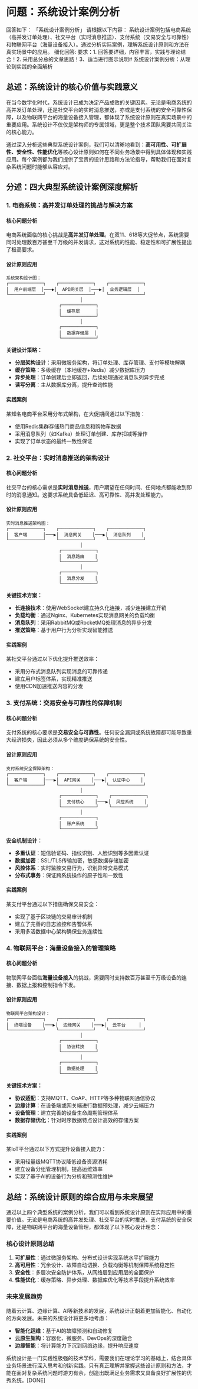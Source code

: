 # 问题：系统设计案例分析
回答如下：
「系统设计案例分析」 请根据以下内容：
系统设计案例包括电商系统（高并发订单处理）、社交平台（实时消息推送）、支付系统（交易安全与可靠性）和物联网平台（海量设备接入）。通过分析实际案例，理解系统设计原则和方法在真实场景中的应用。
 细化回答: 
 要求：1. 回答要详细，内容丰富，实践与理论结合！2. 采用总分总的文章思路！3、适当进行图示说明# 系统设计案例分析：从理论到实践的全面解析

## 总述：系统设计的核心价值与实践意义

在当今数字化时代，系统设计已成为决定产品成败的关键因素。无论是电商系统的高并发订单处理，还是社交平台的实时消息推送，亦或是支付系统的安全可靠性保障，以及物联网平台的海量设备接入管理，都体现了系统设计原则在真实场景中的重要应用。系统设计不仅仅是架构师的专属领域，更是整个技术团队需要共同关注的核心能力。

通过深入分析这些典型系统设计案例，我们可以清晰地看到：**高可用性、可扩展性、安全性、性能优化**等核心设计原则如何在不同业务场景中得到具体体现和实践应用。每个案例都为我们提供了宝贵的设计思路和方法论指导，帮助我们在面对复杂系统问题时能够从容应对。

## 分述：四大典型系统设计案例深度解析

### 1. 电商系统：高并发订单处理的挑战与解决方案

#### 核心问题分析
电商系统面临的核心挑战是**高并发订单处理**。在双11、618等大促节点，系统需要同时处理数百万甚至千万级的并发请求，这对系统的性能、稳定性和可扩展性提出了极高要求。

#### 设计原则应用
```
系统架构设计图：
┌─────────────┐    ┌─────────────┐    ┌─────────────┐
│  用户前端层  │───▶│  API网关层  │───▶│  业务逻辑层  │
└─────────────┘    └─────────────┘    └─────────────┘
                            │
                    ┌─────────────┐
                    │  缓存层      │
                    └─────────────┘
                            │
                    ┌─────────────┐
                    │  数据存储层  │
                    └─────────────┘
```

**关键设计策略：**
- **分层架构设计**：采用微服务架构，将订单处理、库存管理、支付等模块解耦
- **缓存策略**：多级缓存（本地缓存+Redis）减少数据库压力
- **异步处理**：订单创建后立即返回，后续处理通过消息队列异步完成
- **读写分离**：主从数据库分离，提升查询性能

#### 实践案例
某知名电商平台采用分布式架构，在大促期间通过以下措施：
- 使用Redis集群存储热门商品信息和购物车数据
- 采用消息队列（如Kafka）处理订单创建、库存扣减等操作
- 实现了订单状态的最终一致性保证

### 2. 社交平台：实时消息推送的架构设计

#### 核心问题分析
社交平台的核心需求是**实时消息推送**，用户期望在任何时间、任何地点都能收到即时的消息通知。这要求系统具备低延迟、高可靠性、高并发处理能力。

#### 设计原则应用
```
实时消息推送架构图：
┌─────────────┐    ┌─────────────┐    ┌─────────────┐
│  客户端      │───▶│  消息网关    │───▶│  消息队列    │
└─────────────┘    └─────────────┘    └─────────────┘
                            │
                    ┌─────────────┐
                    │  消息路由    │
                    └─────────────┘
                            │
                    ┌─────────────┐
                    │  消息分发    │
                    └─────────────┘
```

**关键技术方案：**
- **长连接技术**：使用WebSocket建立持久化连接，减少连接建立开销
- **负载均衡**：通过Nginx、Kubernetes实现消息网关的负载均衡
- **消息队列**：采用RabbitMQ或RocketMQ处理消息的异步分发
- **推送策略**：基于用户行为分析实现智能推送

#### 实践案例
某社交平台通过以下优化提升推送效率：
- 采用分布式消息队列实现消息的可靠传递
- 建立用户标签体系，实现精准推送
- 使用CDN加速推送内容的分发

### 3. 支付系统：交易安全与可靠性的保障机制

#### 核心问题分析
支付系统的核心要求是**交易安全与可靠性**。任何安全漏洞或系统故障都可能导致重大经济损失，因此必须从多个维度确保系统的安全性。

#### 设计原则应用
```
支付系统安全保障架构：
┌─────────────┐    ┌─────────────┐    ┌─────────────┐
│  客户端      │───▶│  API网关    │───▶│  认证中心    │
└─────────────┘    └─────────────┘    └─────────────┘
                            │
                    ┌─────────────┐    ┌─────────────┐
                    │  支付核心    │───▶│  风控系统    │
                    └─────────────┘    └─────────────┘
                            │
                    ┌─────────────┐
                    │  账户系统    │
                    └─────────────┘
```

**安全机制设计：**
- **多重认证**：短信验证码、指纹识别、人脸识别等多因素认证
- **数据加密**：SSL/TLS传输加密，敏感数据存储加密
- **风控体系**：实时监控交易行为，识别异常交易模式
- **分布式事务**：保证跨系统操作的原子性和一致性

#### 实践案例
某支付平台通过以下措施确保交易安全：
- 实现了基于区块链的交易审计机制
- 建立了完善的日志监控和告警体系
- 采用多活数据中心架构确保业务连续性

### 4. 物联网平台：海量设备接入的管理策略

#### 核心问题分析
物联网平台面临**海量设备接入**的挑战，需要同时支持数百万甚至千万级设备的连接、数据上报和控制指令下发。

#### 设计原则应用
```
物联网平台架构设计：
┌─────────────┐    ┌─────────────┐    ┌─────────────┐
│  终端设备    │───▶│  边缘网关    │───▶│  云平台     │
└─────────────┘    └─────────────┘    └─────────────┘
                            │
                    ┌─────────────┐
                    │  协议转换    │
                    └─────────────┘
                            │
                    ┌─────────────┐
                    │  数据处理    │
                    └─────────────┘
```

**关键技术方案：**
- **协议适配**：支持MQTT、CoAP、HTTP等多种物联网通信协议
- **边缘计算**：在设备端或网关端进行数据预处理，减少云端压力
- **设备管理**：建立完善的设备生命周期管理体系
- **数据存储优化**：针对时序数据特点设计高效的存储方案

#### 实践案例
某IoT平台通过以下方式提升设备接入能力：
- 采用轻量级MQTT协议降低设备资源消耗
- 建立设备分组管理机制，提高运维效率
- 实现了基于AI的设备行为分析和预测性维护

## 总结：系统设计原则的综合应用与未来展望

通过以上四个典型系统的案例分析，我们可以看到系统设计原则在实际应用中的重要价值。无论是电商系统的高并发处理、社交平台的实时推送、支付系统的安全保障，还是物联网平台的海量设备管理，都体现了以下核心设计理念：

### 核心设计原则总结
1. **可扩展性**：通过微服务架构、分布式设计实现系统水平扩展能力
2. **高可用性**：冗余设计、故障自动切换、负载均衡等机制保障系统稳定性
3. **安全性**：多层次安全防护体系，从网络层到应用层的全面保护
4. **性能优化**：缓存策略、异步处理、数据库优化等技术手段提升系统效率

### 未来发展趋势
随着云计算、边缘计算、AI等新技术的发展，系统设计正朝着更加智能化、自动化的方向发展。未来的系统设计将更多地考虑：
- **智能化运维**：基于AI的故障预测和自动修复
- **云原生架构**：容器化、微服务、DevOps的深度融合
- **边缘智能**：将计算能力下沉到网络边缘，提升响应速度

系统设计是一门实践性极强的技术学科，需要我们在理论学习的基础上，结合具体业务场景进行深入思考和创新实践。只有真正理解并掌握这些设计原则和方法，才能在面对复杂系统问题时游刃有余，创造出既满足业务需求又具备良好扩展性的优秀系统。[DONE]
